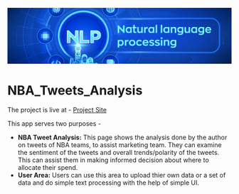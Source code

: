 ![App Image](/nlp_image_1.png)

# NBA_Tweets_Analysis

The project is live at - [Project Site](https://ritesh-nlp-app.herokuapp.com)

This app serves two purposes -

* **NBA Tweet Analysis:** This page shows the analysis done by the author on tweets of NBA teams, to assist marketing team. They can examine the sentiment of the tweets and overall trends/polarity of the tweets. This can assist them in making informed decision about where to allocate their spend.
* **User Area:** Users can use this area to upload thier own data or a set of data and do simple text processing with the help of simple UI.
